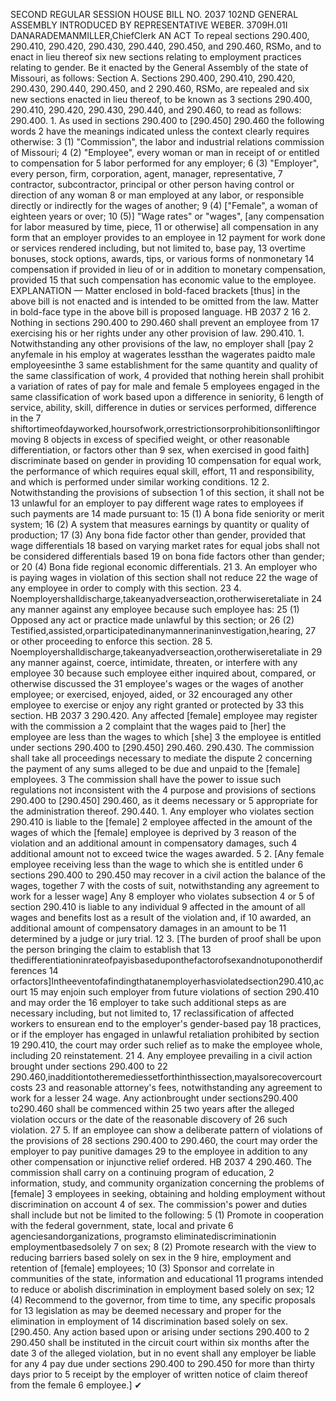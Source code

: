 SECOND REGULAR SESSION
HOUSE BILL NO. 2037
102ND GENERAL ASSEMBLY
INTRODUCED BY REPRESENTATIVE WEBER.
3709H.01I DANARADEMANMILLER,ChiefClerk
AN ACT
To repeal sections 290.400, 290.410, 290.420, 290.430, 290.440, 290.450, and 290.460,
RSMo, and to enact in lieu thereof six new sections relating to employment practices
relating to gender.
Be it enacted by the General Assembly of the state of Missouri, as follows:
Section A. Sections 290.400, 290.410, 290.420, 290.430, 290.440, 290.450, and
2 290.460, RSMo, are repealed and six new sections enacted in lieu thereof, to be known as
3 sections 290.400, 290.410, 290.420, 290.430, 290.440, and 290.460, to read as follows:
290.400. 1. As used in sections 290.400 to [290.450] 290.460 the following words
2 have the meanings indicated unless the context clearly requires otherwise:
3 (1) "Commission", the labor and industrial relations commission of Missouri;
4 (2) "Employee", every woman or man in receipt of or entitled to compensation for
5 labor performed for any employer;
6 (3) "Employer", every person, firm, corporation, agent, manager, representative,
7 contractor, subcontractor, principal or other person having control or direction of any woman
8 or man employed at any labor, or responsible directly or indirectly for the wages of another;
9 (4) ["Female", a woman of eighteen years or over;
10 (5)] "Wage rates" or "wages", [any compensation for labor measured by time, piece,
11 or otherwise] all compensation in any form that an employer provides to an employee in
12 payment for work done or services rendered including, but not limited to, base pay,
13 overtime bonuses, stock options, awards, tips, or various forms of nonmonetary
14 compensation if provided in lieu of or in addition to monetary compensation, provided
15 that such compensation has economic value to the employee.
EXPLANATION — Matter enclosed in bold-faced brackets [thus] in the above bill is not enacted and is
intended to be omitted from the law. Matter in bold-face type in the above bill is proposed language.
HB 2037 2
16 2. Nothing in sections 290.400 to 290.460 shall prevent an employee from
17 exercising his or her rights under any other provision of law.
290.410. 1. Notwithstanding any other provisions of the law, no employer shall [pay
2 anyfemale in his employ at wagerates lessthan the wagerates paidto male employeesinthe
3 same establishment for the same quantity and quality of the same classification of work,
4 provided that nothing herein shall prohibit a variation of rates of pay for male and female
5 employees engaged in the same classification of work based upon a difference in seniority,
6 length of service, ability, skill, difference in duties or services performed, difference in the
7 shiftortimeofdayworked,hoursofwork,orrestrictionsorprohibitionsonliftingormoving
8 objects in excess of specified weight, or other reasonable differentiation, or factors other than
9 sex, when exercised in good faith] discriminate based on gender in providing
10 compensation for equal work, the performance of which requires equal skill, effort,
11 and responsibility, and which is performed under similar working conditions.
12 2. Notwithstanding the provisions of subsection 1 of this section, it shall not be
13 unlawful for an employer to pay different wage rates to employees if such payments are
14 made pursuant to:
15 (1) A bona fide seniority or merit system;
16 (2) A system that measures earnings by quantity or quality of production;
17 (3) Any bona fide factor other than gender, provided that wage differentials
18 based on varying market rates for equal jobs shall not be considered differentials based
19 on bona fide factors other than gender; or
20 (4) Bona fide regional economic differentials.
21 3. An employer who is paying wages in violation of this section shall not reduce
22 the wage of any employee in order to comply with this section.
23 4. Noemployershalldischarge,takeanyadverseaction,orotherwiseretaliate in
24 any manner against any employee because such employee has:
25 (1) Opposed any act or practice made unlawful by this section; or
26 (2) Testified,assisted,orparticipatedinanymannerinaninvestigation,hearing,
27 or other proceeding to enforce this section.
28 5. Noemployershalldischarge,takeanyadverseaction,orotherwiseretaliate in
29 any manner against, coerce, intimidate, threaten, or interfere with any employee
30 because such employee either inquired about, compared, or otherwise discussed the
31 employee's wages or the wages of another employee; or exercised, enjoyed, aided, or
32 encouraged any other employee to exercise or enjoy any right granted or protected by
33 this section.
HB 2037 3
290.420. Any affected [female] employee may register with the commission a
2 complaint that the wages paid to [her] the employee are less than the wages to which [she]
3 the employee is entitled under sections 290.400 to [290.450] 290.460.
290.430. The commission shall take all proceedings necessary to mediate the dispute
2 concerning the payment of any sums alleged to be due and unpaid to the [female] employees.
3 The commission shall have the power to issue such regulations not inconsistent with the
4 purpose and provisions of sections 290.400 to [290.450] 290.460, as it deems necessary or
5 appropriate for the administration thereof.
290.440. 1. Any employer who violates section 290.410 is liable to the [female]
2 employee affected in the amount of the wages of which the [female] employee is deprived by
3 reason of the violation and an additional amount in compensatory damages, such
4 additional amount not to exceed twice the wages awarded.
5 2. [Any female employee receiving less than the wage to which she is entitled under
6 sections 290.400 to 290.450 may recover in a civil action the balance of the wages, together
7 with the costs of suit, notwithstanding any agreement to work for a lesser wage] Any
8 employer who violates subsection 4 or 5 of section 290.410 is liable to any individual
9 affected in the amount of all wages and benefits lost as a result of the violation and, if
10 awarded, an additional amount of compensatory damages in an amount to be
11 determined by a judge or jury trial.
12 3. [The burden of proof shall be upon the person bringing the claim to establish that
13 thedifferentiationinrateofpayisbaseduponthefactorofsexandnotuponotherdifferences
14 orfactors]Intheeventofafindingthatanemployerhasviolatedsection290.410,acourt
15 may enjoin such employer from future violations of section 290.410 and may order the
16 employer to take such additional steps as are necessary including, but not limited to,
17 reclassification of affected workers to ensurean end to the employer's gender-based pay
18 practices, or if the employer has engaged in unlawful retaliation prohibited by section
19 290.410, the court may order such relief as to make the employee whole, including
20 reinstatement.
21 4. Any employee prevailing in a civil action brought under sections 290.400 to
22 290.460,inadditiontotheremediessetforthinthissection,mayalsorecovercourtcosts
23 and reasonable attorney's fees, notwithstanding any agreement to work for a lesser
24 wage. Any actionbrought under sections290.400 to290.460 shall be commenced within
25 two years after the alleged violation occurs or the date of the reasonable discovery of
26 such violation.
27 5. If an employee can show a deliberate pattern of violations of the provisions of
28 sections 290.400 to 290.460, the court may order the employer to pay punitive damages
29 to the employee in addition to any other compensation or injunctive relief ordered.
HB 2037 4
290.460. The commission shall carry on a continuing program of education,
2 information, study, and community organization concerning the problems of [female]
3 employees in seeking, obtaining and holding employment without discrimination on account
4 of sex. The commission's power and duties shall include but not be limited to the following:
5 (1) Promote in cooperation with the federal government, state, local and private
6 agenciesandorganizations, programsto eliminatediscriminationin employmentbasedsolely
7 on sex;
8 (2) Promote research with the view to reducing barriers based solely on sex in the
9 hire, employment and retention of [female] employees;
10 (3) Sponsor and correlate in communities of the state, information and educational
11 programs intended to reduce or abolish discrimination in employment based solely on sex;
12 (4) Recommend to the governor, from time to time, any specific proposals for
13 legislation as may be deemed necessary and proper for the elimination in employment of
14 discrimination based solely on sex.
[290.450. Any action based upon or arising under sections 290.400 to
2 290.450 shall be instituted in the circuit court within six months after the date
3 of the alleged violation, but in no event shall any employer be liable for any
4 pay due under sections 290.400 to 290.450 for more than thirty days prior to
5 receipt by the employer of written notice of claim thereof from the female
6 employee.]
✔